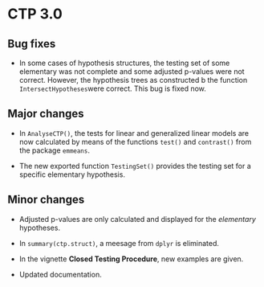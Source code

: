# CTP 3.0

## Bug fixes

* In some cases of hypothesis structures, the testing set of some elementary was not complete and some adjusted p-values were not correct. However, the hypothesis trees as constructed b the function `IntersectHypotheses`were correct. This bug is fixed now.

## Major changes

* In `AnalyseCTP()`, the tests for linear and generalized linear models are now calculated by means of the functions `test()` and `contrast()` from the package `emmeans`.

* The new exported function `TestingSet()` provides the testing set for a specific elementary hypothesis.

## Minor changes

* Adjusted p-values are only calculated and displayed for the *elementary* hypotheses. 

* In `summary(ctp.struct)`, a meesage from `dplyr` is eliminated.

* In the vignette **Closed Testing Procedure**, new examples are given.

* Updated documentation.

